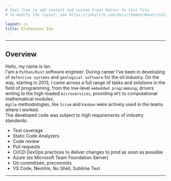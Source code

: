 ```yaml
---
# Feel free to add content and custom Front Matter to this file.
# To modify the layout, see https://jekyllrb.com/docs/themes/#overriding-theme-defaults

layout: cv
title: Elchaninov Ian
---
```


---

## Overview

Hello, my name is Ian.\
I'am a `Python/Rust` software engineer.
During career I've been in developing of `defencive systems` and `geological software` for the oil industry.
On the way, starting in 2013, I came across a full range of tasks and solutions in the field of programming,
from the low-level `embedded programming`, drivers writing to the high-loaded `microservices`, providing `API` to computational mathematical modules.\
`Agile` methodologies, like `Scrum` and `Kanban` were actively used in the teams where I worked.\
The developed code was subject to high requirements of industry standards:

- Test coverage
- Static Code Analyzers
- Code review
- Pull requests
- CI/CD DevOps practices to deliver changes to prod as soon as possible
- Azure (ex Microsoft Team Foundation Server)
- Git commitizen, precommits
- VS Code, NeoVim, Nu Shell, Sublime Text

---
